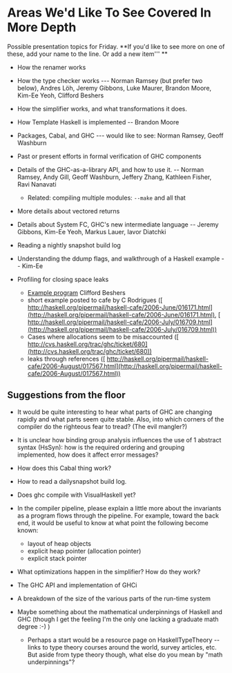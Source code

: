 # Areas We'd Like To See Covered In More Depth



Possible presentation topics for Friday.  **If you'd like to see more on one of these, add your name to the line.  Or add a new item'''
**


- How the renamer works

- How the type checker works --- Norman Ramsey (but prefer two below), Andres Löh, Jeremy Gibbons, Luke Maurer, Brandon Moore, Kim-Ee Yeoh, Clifford Beshers

- How the simplifier works, and what transformations it does.

- How Template Haskell is implemented -- Brandon Moore

- Packages, Cabal, and GHC --- would like to see: Norman Ramsey, Geoff Washburn

- Past or present efforts in formal verification of GHC components

- Details of the GHC-as-a-library API, and how to use it. -- Norman Ramsey, Andy Gill, Geoff Washburn, Jeffery Zhang, Kathleen Fisher, Ravi Nanavati

  - Related: compiling multiple modules: `--make` and all that

- More details about vectored returns

- Details about System FC, GHC's new intermediate language -- Jeremy Gibbons, Kim-Ee Yeoh, Markus Lauer, Iavor Diatchki

- Reading a nightly snapshot build log

- Understanding the ddump flags, and walkthrough of a Haskell example -- Kim-Ee

- Profiling for closing space leaks

  - [
    Example program](http://www.nabble.com/Why-does-this-program-eat-RAM--t2218557.html)  Clifford Beshers
  - short example posted to cafe by C Rodrigues ([
    http://haskell.org/pipermail/haskell-cafe/2006-June/016171.html](http://haskell.org/pipermail/haskell-cafe/2006-June/016171.html), [
    http://haskell.org/pipermail/haskell-cafe/2006-July/016709.html](http://haskell.org/pipermail/haskell-cafe/2006-July/016709.html))
  - Cases where allocations seem to be misaccounted ([
    http://cvs.haskell.org/trac/ghc/ticket/680](http://cvs.haskell.org/trac/ghc/ticket/680))
  - leaks through references ([
    http://haskell.org/pipermail/haskell-cafe/2006-August/017567.html](http://haskell.org/pipermail/haskell-cafe/2006-August/017567.html))

## Suggestions from the floor


- It would be quite interesting to hear what parts of GHC are changing rapidly and what parts seem quite stable.  Also, into which corners of the compiler do the righteous fear to tread?  (The evil mangler?)
- It is unclear how binding group analysis influences the use of 1 abstract syntax (HsSyn): how is the required ordering and grouping implemented, how does it affect error messages? 
- How does this Cabal thing work?
- How to read a dailysnapshot build log.
- Does ghc compile with VisualHaskell yet?
- In the compiler pipeline, please explain a little more about the invariants as a program flows through the pipeline.  For example, toward the back end, it would be useful to know at what point the following become known:

  - layout of heap objects
  - explicit heap pointer (allocation pointer)
  - explicit stack pointer
- What optimizations happen in the simplifier? How do they work?
- The GHC API and implementation of GHCi
- A breakdown of the size of the various parts of the run-time system
- Maybe something about the mathematical underpinnings of Haskell and GHC (though I get the feeling I'm the only one lacking a graduate math degree :-) )

  - Perhaps a start would be a resource page on HaskellTypeTheory -- links to type theory courses around the world, survey articles, etc. But aside from type theory though, what else do you mean by "math underpinnings"?
